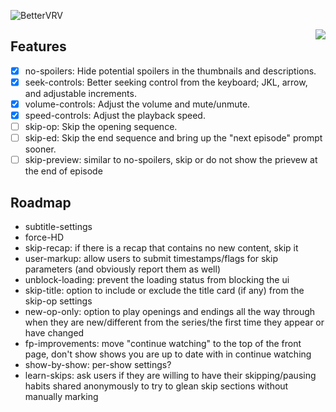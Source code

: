 ![BetterVRV](https://raw.githubusercontent.com/tuckerchapin/BetterVRV/master/public/images/logotype_dark.png)

<a href="https://chrome.google.com/webstore/detail/bettervrv/dhghipbelapdpgpdfmkebjnnokhpeock" target="_blank">
<img align="right" src="https://raw.githubusercontent.com/tuckerchapin/BetterVRV/master/dev/ChromeWebstoreBadge.png">
</a>

Features
---
- [x] no-spoilers: Hide potential spoilers in the thumbnails and descriptions.
- [x] seek-controls: Better seeking control from the keyboard; JKL, arrow, and adjustable increments.
- [x] volume-controls: Adjust the volume and mute/unmute.
- [x] speed-controls: Adjust the playback speed.
- [ ] skip-op: Skip the opening sequence.
- [ ] skip-ed: Skip the end sequence and bring up the "next episode" prompt sooner.
- [ ] skip-preview: similar to no-spoilers, skip or do not show the prievew at the end of episode

Roadmap
---
* subtitle-settings
* force-HD
* skip-recap: if there is a recap that contains no new content, skip it
* user-markup: allow users to submit timestamps/flags for skip parameters (and obviously report them as well)
* unblock-loading: prevent the loading status from blocking the ui
* skip-title: option to include or exclude the title card (if any) from the skip-op settings
* new-op-only: option to play openings and endings all the way through when they are new/different from the series/the first time they appear or have changed
* fp-improvements: move "continue watching" to the top of the front page, don't show shows you are up to date with in continue watching
* show-by-show: per-show settings?
* learn-skips: ask users if they are willing to have their skipping/pausing habits shared anonymously to try to glean skip sections without manually marking
